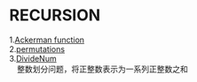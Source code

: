   # RECURSION   
  1.[Ackerman function](https://github.com/Iris-Song/algorithm/blob/main/recursion/Ackerman.cpp)  
  2.[permutations](https://leetcode-cn.com/problems/permutations/solution/quan-pai-lie-by-leetcode-solution-2/)  
  3.[DivideNum](https://github.com/Iris-Song/algorithm/blob/main/recursion/DivideNum.cpp)       
  　整数划分问题，将正整数表示为一系列正整数之和
